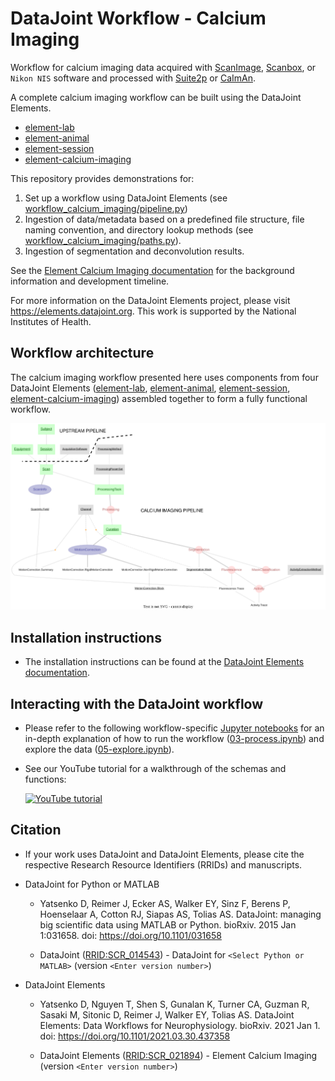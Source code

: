# DataJoint Workflow - Calcium Imaging

Workflow for calcium imaging data acquired with
[ScanImage](http://scanimage.vidriotechnologies.com),
[Scanbox](https://scanbox.org), or `Nikon NIS` software and processed with
[Suite2p](https://github.com/MouseLand/suite2p) or
[CaImAn](https://github.com/flatironinstitute/CaImAn).

A complete calcium imaging workflow can be built using the DataJoint Elements.

+ [element-lab](https://github.com/datajoint/element-lab)
+ [element-animal](https://github.com/datajoint/element-animal)
+ [element-session](https://github.com/datajoint/element-session)
+ [element-calcium-imaging](https://github.com/datajoint/element-calcium-imaging)

This repository provides demonstrations for:

1. Set up a workflow using DataJoint Elements (see
  [workflow_calcium_imaging/pipeline.py](workflow_calcium_imaging/pipeline.py))
2. Ingestion of data/metadata based on a predefined file structure, file naming
  convention, and directory lookup methods (see
  [workflow_calcium_imaging/paths.py](workflow_calcium_imaging/paths.py)).
3. Ingestion of segmentation and deconvolution results.

See the [Element Calcium Imaging documentation](https://elements.datajoint.org/description/calcium_imaging/) for the background information and development timeline.

For more information on the DataJoint Elements project, please visit
<https://elements.datajoint.org>.  This work is supported by the National Institutes of
Health.

## Workflow architecture

The calcium imaging workflow presented here uses components from four DataJoint
Elements ([element-lab](https://github.com/datajoint/element-lab),
[element-animal](https://github.com/datajoint/element-animal),
[element-session](https://github.com/datajoint/element-session),
[element-calcium-imaging](https://github.com/datajoint/element-calcium-imaging))
assembled together to form a fully functional workflow.

![element_calcium_imaging](images/attached_calcium_imaging_element.svg)

## Installation instructions

+ The installation instructions can be found at the
  [DataJoint Elements documentation](https://elements.datajoint.org/usage/install/).

## Interacting with the DataJoint workflow

+ Please refer to the following workflow-specific [Jupyter notebooks](/notebooks) for an
  in-depth explanation of how to run the workflow
  ([03-process.ipynb](notebooks/03-process.ipynb)) and explore the data
  ([05-explore.ipynb](notebooks/05-explore.ipynb)).

+ See our YouTube tutorial for a walkthrough of the schemas and functions:

    [![YouTube tutorial](https://img.youtube.com/vi/gFLn0GB1L30/0.jpg)](https://www.youtube.com/watch?v=gFLn0GB1L30)

## Citation

+ If your work uses DataJoint and DataJoint Elements, please cite the respective Research Resource Identifiers (RRIDs) and manuscripts.

+ DataJoint for Python or MATLAB
  + Yatsenko D, Reimer J, Ecker AS, Walker EY, Sinz F, Berens P, Hoenselaar A, Cotton RJ, Siapas AS, Tolias AS. DataJoint: managing big scientific data using MATLAB or Python. bioRxiv. 2015 Jan 1:031658. doi: <https://doi.org/10.1101/031658>

  + DataJoint ([RRID:SCR_014543](https://scicrunch.org/resolver/SCR_014543)) - DataJoint for `<Select Python or MATLAB>` (version `<Enter version number>`)

+ DataJoint Elements
  + Yatsenko D, Nguyen T, Shen S, Gunalan K, Turner CA, Guzman R, Sasaki M, Sitonic D, Reimer J, Walker EY, Tolias AS. DataJoint Elements: Data Workflows for Neurophysiology. bioRxiv. 2021 Jan 1. doi: <https://doi.org/10.1101/2021.03.30.437358>

  + DataJoint Elements ([RRID:SCR_021894](https://scicrunch.org/resolver/SCR_021894)) - Element Calcium Imaging (version `<Enter version number>`)

